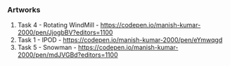 ### Artworks

1. Task 4 - Rotating WindMill - https://codepen.io/manish-kumar-2000/pen/JjogbBV?editors=1100
2. Task 1 - IPOD - https://codepen.io/manish-kumar-2000/pen/eYmwqgd
5. Task 5 - Snowman - https://codepen.io/manish-kumar-2000/pen/mdJVGBd?editors=1100
